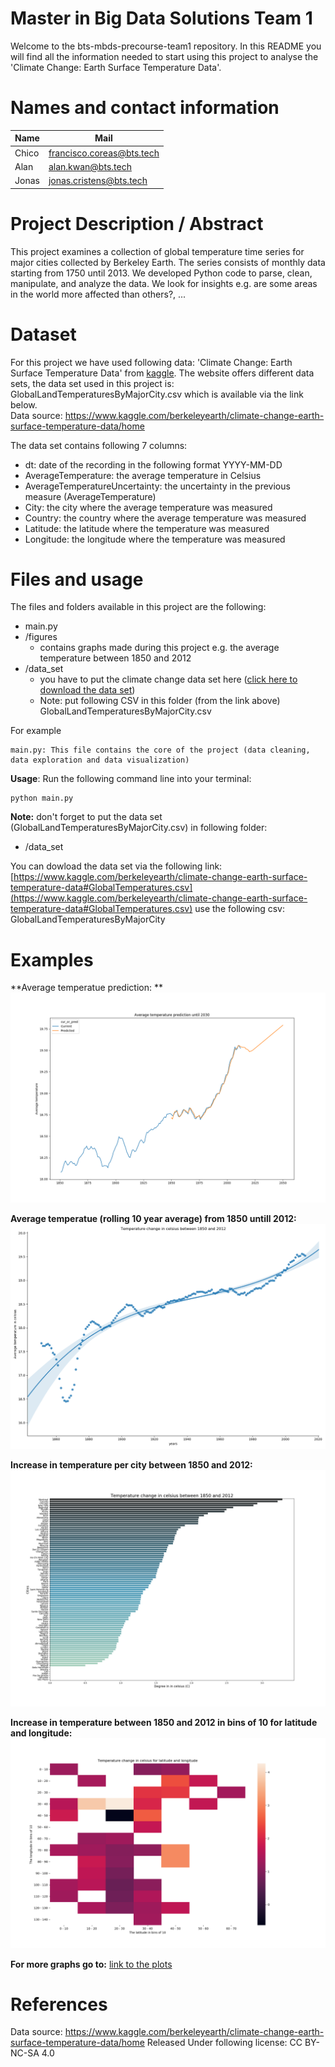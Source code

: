 # Master in Big Data Solutions Team 1

Welcome to the bts-mbds-precourse-team1 repository. In this README you will find all the information needed to start using this project to analyse the 'Climate Change: Earth Surface Temperature Data'. 

# Names and contact information

| Name | Mail |
| ---- | ---- |
| Chico | francisco.coreas@bts.tech  |
| Alan  | alan.kwan@bts.tech  |
| Jonas  | jonas.cristens@bts.tech  |

# Project Description / Abstract

This project examines a collection of global temperature time series for major cities collected by Berkeley Earth. The series consists of monthly data starting from 1750 until 2013. We developed Python code to parse, clean, manipulate, and analyze the data. We look for insights e.g. are some areas in the world more affected than others?, ... 

# Dataset

For this project we have used following data: 'Climate Change: Earth Surface Temperature Data' from [kaggle](https://www.kaggle.com/berkeleyearth/climate-change-earth-surface-temperature-data#GlobalTemperatures.csv). The website offers different data sets, the data set used in this project is: GlobalLandTemperaturesByMajorCity.csv which is available via the link below.  
Data source: https://www.kaggle.com/berkeleyearth/climate-change-earth-surface-temperature-data/home

The data set contains following 7 columns:
* dt: date of the recording in the following format YYYY-MM-DD
* AverageTemperature: the average temperature in Celsius
* AverageTemperatureUncertainty: the uncertainty in the previous measure (AverageTemperature)
* City: the city where the average temperature was measured
* Country: the country where the average temperature was measured
* Latitude: the latitude where the temperature was measured
* Longitude: the longitude where the temperature was measured

# Files and usage
The files and folders available in this project are the following:
* main.py
* /figures
  * contains graphs made during this project e.g. the average temperature between 1850 and 2012
* /data_set
  * you have to put the climate change data set here ([click here to download the data set](https://www.kaggle.com/berkeleyearth/climate-change-earth-surface-temperature-data#GlobalTemperatures.csv)) 
  * Note: put following CSV in this folder (from the link above) GlobalLandTemperaturesByMajorCity.csv

For example

    main.py: This file contains the core of the project (data cleaning, data exploration and data visualization)
    
**Usage**: Run the following command line into your terminal:

    python main.py
    
**Note:** don't forget to put the data set (GlobalLandTemperaturesByMajorCity.csv) in following folder:
* /data_set

You can dowload the data set via the following link: [https://www.kaggle.com/berkeleyearth/climate-change-earth-surface-temperature-data#GlobalTemperatures.csv](https://www.kaggle.com/berkeleyearth/climate-change-earth-surface-temperature-data#GlobalTemperatures.csv) use the following csv: GlobalLandTemperaturesByMajorCity

# Examples

**Average temperatue prediction: **
![alt text](https://github.com/bts-mbds-precourse/bts-mbds-precourse-team1/blob/master/figures/average_temperature_prediction.png "temperature prediction untill 2050")

**Average temperatue (rolling 10 year average) from 1850 untill 2012:** 
![alt text](https://github.com/bts-mbds-precourse/bts-mbds-precourse-team1/blob/master/figures/pol_reg_rolling_mean.png "average temperature over time")

**Increase in temperature per city between 1850 and 2012:** 
![alt text](https://github.com/bts-mbds-precourse/bts-mbds-precourse-team1/blob/master/figures/increase_1850_2012.png "average temperature increase per city between 1850 and 2012")

**Increase in temperature between 1850 and 2012 in bins of 10 for latitude and longitude:** 
![alt text](https://github.com/bts-mbds-precourse/bts-mbds-precourse-team1/blob/master/figures/increase_1850_2012_lat_lon_bin.png "Increase in temperature in bins of 10 for latitude and longitude")

**For more graphs go to:**
[link to the plots](https://github.com/bts-mbds-precourse/bts-mbds-precourse-team1/tree/master/figures)
    
# References
Data source: https://www.kaggle.com/berkeleyearth/climate-change-earth-surface-temperature-data/home
Released Under following license: CC BY-NC-SA 4.0 
